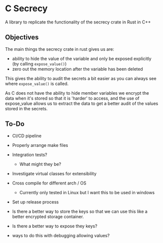 # C Secrecy

A library to replicate the functionality of the secrecy crate in Rust in C++

## Objectives

The main things the secrecy crate in rust gives us are:
* ability to hide the value of the variable and only be exposed explicitly (by calling `expose_value()`)
* zero out the memory location after the variable has been deleted

This gives the ability to audit the secrets a bit easier as you can always see where `expose_value()` is called.

As C does not have the ability to hide member variables we encrypt the data when it's stored so that it is 'harder' to access, and the use of expose_value allows us to extract the data to get a better audit of the values stored in the secrets.

## To-Do

* CI/CD pipeline
* Properly arrange make files
* Integration tests?
  * What might they be?
* Investigate virtual classes for extensibility
* Cross compile for different arch / OS
  * Currently only tested in Linux but I want this to be used in windows
* Set up release process

* Is there a better way to store the keys so that we can use this like a better encrypted storage container.
* Is there a better way to expose they keys?
* ways to do this with debugging allowing values?
